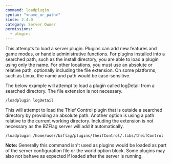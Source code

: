 ```yaml
---
command: loadplugin
syntax: "<name_or_path>"
since: 2.4.0
category: Server Owner
permissions:
  - plugins
---
```


This attempts to load a server plugin. Plugins can add new features and game modes, or handle administrative functions. For plugins installed into a searched path, such as the install directory, you are able to load a plugin using only the name. For other locations, you must use an absolute or relative path, optionally including the file extension. On some platforms, such as Linux, the name and path would be case-sensitive.

The below example will attempt to load a plugin called logDetail from a searched directory. The file extension is not necessary.
```
/loadplugin logDetail
```

This will attempt to load the Thief Control plugin that is outside a searched directory by providing an absolute path. Another option is using a path relative to the current working directory. Including the extension is not necessary as the BZFlag server will add it automatically.
```
/loadplugin /home/user/bzflag/plugins/theifControl/.libs/theifControl
```

**Note:** Generally this command isn't used as plugins would be loaded as part of the server configuration file or the world option block. Some plugins may also not behave as expected if loaded after the server is running.
